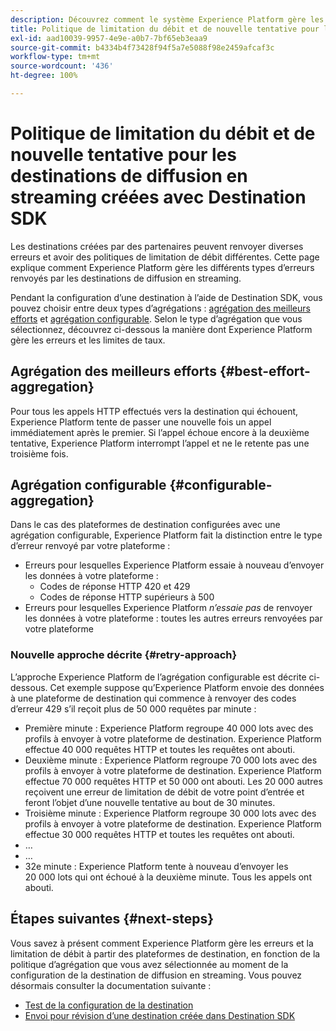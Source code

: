 ```yaml
---
description: Découvrez comment le système Experience Platform gère les différents types d’erreurs renvoyés par les destinations de diffusion en streaming et comment il tente à nouveau d’envoyer des données à la plateforme de destination.
title: Politique de limitation du débit et de nouvelle tentative pour les destinations de diffusion en streaming créées avec Destination SDK
exl-id: aad10039-9957-4e9e-a0b7-7bf65eb3eaa9
source-git-commit: b4334b4f73428f94f5a7e5088f98e2459afcaf3c
workflow-type: tm+mt
source-wordcount: '436'
ht-degree: 100%

---
```


# Politique de limitation du débit et de nouvelle tentative pour les destinations de diffusion en streaming créées avec Destination SDK

Les destinations créées par des partenaires peuvent renvoyer diverses erreurs et avoir des politiques de limitation de débit différentes. Cette page explique comment Experience Platform gère les différents types d’erreurs renvoyés par les destinations de diffusion en streaming.

Pendant la configuration d’une destination à l’aide de Destination SDK, vous pouvez choisir entre deux types d’agrégations : [agrégation des meilleurs efforts](../functionality/destination-configuration/aggregation-policy.md#best-effort-aggregation) et [agrégation configurable](../functionality/destination-configuration/aggregation-policy.md#configurable-aggregation). Selon le type d’agrégation que vous sélectionnez, découvrez ci-dessous la manière dont Experience Platform gère les erreurs et les limites de taux.

## Agrégation des meilleurs efforts {#best-effort-aggregation}

Pour tous les appels HTTP effectués vers la destination qui échouent, Experience Platform tente de passer une nouvelle fois un appel immédiatement après le premier. Si l’appel échoue encore à la deuxième tentative, Experience Platform interrompt l’appel et ne le retente pas une troisième fois.

## Agrégation configurable {#configurable-aggregation}

Dans le cas des plateformes de destination configurées avec une agrégation configurable, Experience Platform fait la distinction entre le type d’erreur renvoyé par votre plateforme :

* Erreurs pour lesquelles Experience Platform essaie à nouveau d’envoyer les données à votre plateforme :
   * Codes de réponse HTTP 420 et 429
   * Codes de réponse HTTP supérieurs à 500
* Erreurs pour lesquelles Experience Platform *n’essaie pas* de renvoyer les données à votre plateforme : toutes les autres erreurs renvoyées par votre plateforme

### Nouvelle approche décrite {#retry-approach}

L’approche Experience Platform de l’agrégation configurable est décrite ci-dessous. Cet exemple suppose qu’Experience Platform envoie des données à une plateforme de destination qui commence à renvoyer des codes d’erreur 429 s’il reçoit plus de 50 000 requêtes par minute :

* Première minute : Experience Platform regroupe 40 000 lots avec des profils à envoyer à votre plateforme de destination. Experience Platform effectue 40 000 requêtes HTTP et toutes les requêtes ont abouti.
* Deuxième minute : Experience Platform regroupe 70 000 lots avec des profils à envoyer à votre plateforme de destination. Experience Platform effectue 70 000 requêtes HTTP et 50 000 ont abouti. Les 20 000 autres reçoivent une erreur de limitation de débit de votre point d’entrée et feront l’objet d’une nouvelle tentative au bout de 30 minutes.
* Troisième minute : Experience Platform regroupe 30 000 lots avec des profils à envoyer à votre plateforme de destination. Experience Platform effectue 30 000 requêtes HTTP et toutes les requêtes ont abouti.
* …
* …
* 32e minute : Experience Platform tente à nouveau d’envoyer les 20 000 lots qui ont échoué à la deuxième minute. Tous les appels ont abouti.

## Étapes suivantes {#next-steps}

Vous savez à présent comment Experience Platform gère les erreurs et la limitation de débit à partir des plateformes de destination, en fonction de la politique d’agrégation que vous avez sélectionnée au moment de la configuration de la destination de diffusion en streaming. Vous pouvez désormais consulter la documentation suivante :

* [Test de la configuration de la destination](../testing-api/streaming-destinations/streaming-destination-testing-overview.md)
* [Envoi pour révision d’une destination créée dans Destination SDK](../guides/submit-destination.md)
